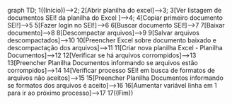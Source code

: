 graph TD;
    1((Início))-->2;
    2[Abrir planilha do excel]-->3;
    3[Ver listagem de documentos SEI! da planilha do Excel ]-->4;
    4[Copiar primeiro documento SEI!]-->5
    5[Fazer login no SEI!]-->6
    6[Buscar documento SEI!]-->7
    7[Baixar documento]-->8
    8[Descompactar arquivos]-->9
    9[Salvar arquivos descompactados]-->10
    10[Preencher Excel sobre documento baixado e descompactação dos arquivos]-->11
    11[Criar nova planilha Excel - Planilha Documentos]-->12
    12[Verificar se há arquivos corrompidos]-->13
    13[Preencher Planilha Documentos informando se arquivos estão corrompidos]-->14
    14[Verificar processo SEI! em busca de formatos de arquivos não aceitos]-->15
    15[Preencher Planilha Documentos informando se formatos dos arquivos é aceito]-->16
    16[Aumentar variável linha em 1 para ir ao próximo processo]-->17
    17((Fim))
